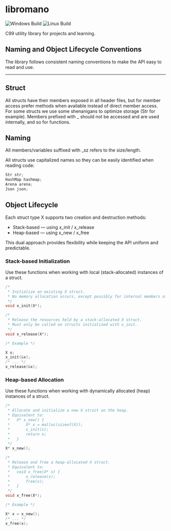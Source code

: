 # libromano

![Windows Build](https://github.com/romainaugier/libromano/actions/workflows/build-windows.yml/badge.svg)
![Linux Build](https://github.com/romainaugier/libromano/actions/workflows/build-linux.yml/badge.svg)

C99 utility library for projects and learning.

## Naming and Object Lifecycle Conventions

The library follows consistent naming conventions to make the API easy to read and use.

---

## Struct

All structs have their members exposed in all header files, but for member access prefer methods when available
instead of direct member access. For some structs we use some shenanigans to optimize storage (Str for example).
Members prefixed with _ should not be accessed and are used internally, and so for functions.

## Naming

All members/variables suffixed with _sz refers to the size/length.

All structs use capitalized names so they can be easily identified when reading code:

```c
Str str;
HashMap hashmap;
Arena arena;
Json json;
```

## Object Lifecycle

Each struct type X supports two creation and destruction methods:
 - Stack-based — using x_init / x_release
 - Heap-based — using x_new / x_free

This dual approach provides flexibility while keeping the API uniform and predictable.

### Stack-based Initialization

Use these functions when working with local (stack-allocated) instances of a struct.

```c
/*
 * Initialize an existing X struct.
 * No memory allocation occurs, except possibly for internal members of X.
 */
void x_init(X*);

/*
 * Release the resources held by a stack-allocated X struct.
 * Must only be called on structs initialized with x_init.
 */
void x_release(X*);

/* Example */

X x;
x_init(&x);
/* ... */
x_release(&x);
```

### Heap-based Allocation

Use these functions when working with dynamically allocated (heap) instances of a struct.

```c
/*
 * Allocate and initialize a new X struct on the heap.
 * Equivalent to:
 *   X* x_new() {
 *       X* x = malloc(sizeof(X));
 *       x_init(x);
 *       return x;
 *   }
 */
X* x_new();

/*
 * Release and free a heap-allocated X struct.
 * Equivalent to:
 *   void x_free(X* x) {
 *       x_release(x);
 *       free(x);
 *   }
 */
void x_free(X*);

/* Example */

X* x = x_new();
/* ... */
x_free(x);
```